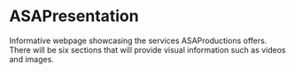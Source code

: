 # ASAPresentation
Informative webpage showcasing the services ASAProductions offers.
There will be six sections that will provide visual information such as videos and images.
